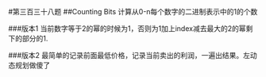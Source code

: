 #第三百三十八题
##Counting Bits
计算从0-n每个数字的二进制表示中的1的个数

###版本1
当前数字等于2的幂的时候为1，否则为1加上index减去最大的2的幂剩下的部分的1.

###版本2
最简单的记录前面最低价格，记录当前卖出的利润，一遍出结果。左动态规划做傻了